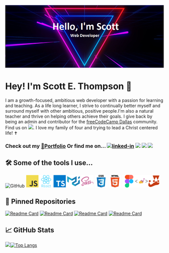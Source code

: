 <img src="./READme-banner.png">

# Hey! I'm Scott E. Thompson 👋

I am a growth-focused, ambitious web developer with a passion for learning and teaching. As a life long learner, I strive to continually better myself and surround myself with other ambitious, positive people.I'm also a natural teacher and thrive on helping others achieve their goals. I give back by being an admin and contributor for the <a href="https://fcc-dallas.com/">freeCodeCamp Dallas</a> community. Find us on <a href="https://discord.gg/ADktDktT" target="_blank"><img src="https://badges.aleen42.com/src/discord.svg"></a>. I love my family of four and trying to lead a Christ centered life! ✝️

### Check out my <a href="https://jovial-kalam-909864.netlify.app/" target="_blank">💼Portfolio</a> Or find me on... <a href="https://www.linkedin.com/in/scott-thompson-600ba8b3/" target="_blank"><img src="https://res.cloudinary.com/practicaldev/image/fetch/s--chf73s-H--/c_limit%2Cf_auto%2Cfl_progressive%2Cq_auto%2Cw_880/https://img.shields.io/badge/Linked_In-0077B5%3Fstyle%3Dfor-the-badge%26logo%3DLinkedIn%26logoColor%3Dwhite" alt="linked-in" loading="lazy" width="115" height="28"></a> <a href="https://www.freecodecamp.org/fcc0ecdd58d-7a0d-4525-833a-65ca622209df" target="_blank"><img src="https://img.shields.io/badge/freecodecamp-27273D?style=for-the-badge&logo=freecodecamp&logoColor=white"></a> <a href="https://www.codecademy.com/profiles/board8528746236" target="_blank"><img src="https://img.shields.io/badge/Codecademy-FFF0E5?style=for-the-badge&logo=codecademy&logoColor=303347"></a> [![](https://visitor-badge-reloaded.herokuapp.com/badge?page_id=90056149&color=779BE7&lcolor=&style=for-the-badge&logo=Github&logoColor=white&custom=CNT%20Visitors&text=&color=ffffff&cache=on)](https://github.com/thompsons90/thompsons90)

## 🛠 Some of the tools I use...

<img src="https://simpleicons.org/icons/github.svg" alt="GitHub" width="40" height="40" style="max-width: 100%"> <img src="https://raw.githubusercontent.com/devicons/devicon/master/icons/javascript/javascript-original.svg" alt="javascript" width="40" height="40" style="max-width: 100%;"> <img src="https://raw.githubusercontent.com/devicons/devicon/master/icons/react/react-original-wordmark.svg" alt="react" width="40" height="40" style="max-width: 100%;"> <img src="https://raw.githubusercontent.com/devicons/devicon/master/icons/typescript/typescript-original.svg" alt="TypeScript" width="40" height="40" style="max-width: 100%;"> <img src="https://raw.githubusercontent.com/devicons/devicon/master/icons/materialui/materialui-original.svg" alt="materialui" width="40" height="40" style="max-width: 100%;">
<img src="https://raw.githubusercontent.com/devicons/devicon/master/icons/sass/sass-original.svg" alt="sass" width="40" height="40" style="max-width: 100%;"> <img src="https://raw.githubusercontent.com/devicons/devicon/master/icons/css3/css3-original-wordmark.svg" alt="css3" width="40" height="40" style="max-width: 100%;"> <img src="https://raw.githubusercontent.com/devicons/devicon/master/icons/html5/html5-original-wordmark.svg" alt="html5" width="40" height="40" style="max-width: 100%;"> <img src="https://raw.githubusercontent.com/devicons/devicon/master/icons/figma/figma-original.svg" alt="figma" width="40" height="40" style="max-width: 100%;"><img src="./icons/styled-components.png" alt="styled components" width="40" height="40" style="max-width: 100%;"><img src="./icons/jest-logo.png" alt="jest testing" width="40" height="40" style="max-width: 100%;">

## 📌 Pinned Repositories

[![Readme Card](https://github-readme-stats.vercel.app/api/pin/?username=thompsons90&repo=newPortfolio&theme=tokyonight)](https://github.com/thompsons90/newPortfolio) [![Readme Card](https://github-readme-stats.vercel.app/api/pin/?username=thompsons90&repo=nazwood-millworks&theme=tokyonight)](https://github.com/thompsons90/Nazwood-millworks) [![Readme Card](https://github-readme-stats.vercel.app/api/pin/?username=thompsons90&repo=locate-iss&theme=tokyonight)](https://github.com/thompsons90/locate-iss) [![Readme Card](https://github-readme-stats.vercel.app/api/pin/?username=thompsons90&repo=modal-popup&theme=tokyonight)](https://github.com/thompsons90/modal-popup)

## 📈 GitHub Stats

<img height="180em" src="https://github-readme-stats.vercel.app/api?username=thompsons90&show_icons=true&hide_border=true&&count_private=true&include_all_commits=true&theme=tokyonight" />[![Top Langs](https://github-readme-stats.vercel.app/api/top-langs/?username=thompsons90&layout=compact&theme=tokyonight)](https://github.com/anuraghazra/github-readme-stats)
